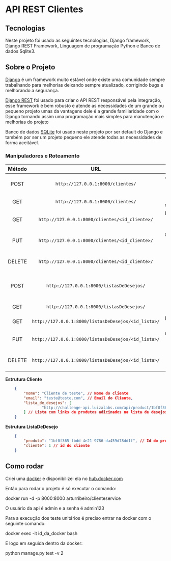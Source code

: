 
# API REST Clientes

## Tecnologias
Neste projeto foi usado as seguintes tecnologias,
Django framework,
Django REST Framework,
Linguagem de programação Python e
Banco de dados Sqlite3.

## Sobre o Projeto
[Django](https://www.djangoproject.com/) é um framework muito estável onde existe uma comunidade sempre trabalhando para melhorias
deixando sempre atualizado, corrigindo bugs e melhorando a segurança.

[Django REST](http://www.django-rest-framework.org/) foi usado para criar o API REST responsável pela integração, esse framework é bem robusto e atende as necessidades de um grande ou pequeno projeto umas da vantagens dele é a grande familiaridade com o Django tornando assim uma programação mais simples para manutenção e melhorias do projeto

Banco de dados [SQLite](https://www.sqlite.org/) foi usado neste projeto por ser default do Django e também  por ser um projeto pequeno ele atende todas as necessidades de forma aceitável.

### Manipuladores e Roteamento
**Método**|**URL**|**Ação**
:--:|:--:|:--:
POST|`http://127.0.0.1:8000/clientes/`|cria um novo cliente
GET|`http://127.0.0.1:8000/clientes/`|lista os clientes
GET|`http://127.0.0.1:8000/clientes/<id_cliente>/`|Detalhe do cliente
PUT|`http://127.0.0.1:8000/clientes/<id_cliente>/`|atualiza um cliente
DELETE|`http://127.0.0.1:8000/clientes/<id_cliente>/`|deleta um cliente
POST|`http://127.0.0.1:8000/listasDeDesejos/`|cria uma nova lista
GET|`http://127.0.0.1:8000/listasDeDesejos/`|lista as listas
GET|`http://127.0.0.1:8000/listasDeDesejos/<id_lista>/`|Detalhe da lista
PUT|`http://127.0.0.1:8000/listasDeDesejos/<id_lista>/`|atualiza uma lista
DELETE|`http://127.0.0.1:8000/listasDeDesejos/<id_lista>/`|deleta uma lista

**Estrutura Cliente**

```json
    {
        "nome": "Cliente de teste", // Nome do cliente
        "email": "teste@teste.com", // Email do Cliente,
        "lista_de_desejos": [
                "http://challenge-api.luizalabs.com/api/product/1bf0f365-fbdd-4e21-9786-da459d78dd1f"
        ] // Lista com links de produtos adicinados na lista de desejos
    }
```

**Estrutura ListaDeDesejo**

```json
    {
        "produto": "1bf0f365-fbdd-4e21-9786-da459d78dd1f", // Id do produto da api
        "cliente": 1 // id do cliente
    }
```

## Como rodar

Criei uma [docker](https://hub.docker.com/) e disponibilizei ela no [hub.docker.com](https://hub.docker.com/r/arturribeiro/clienteservice/)

Então para rodar o projeto é só executar o comando:

docker run -d -p 8000:8000 arturribeiro/clienteservice

O usuário da api é admin e a senha é admin123

Para a execução dos teste unitários é preciso entrar na docker com o seguinte comando:

docker exec -it id_da_docker bash 

E logo em seguida dentro da docker:

python manage.py test -v 2
